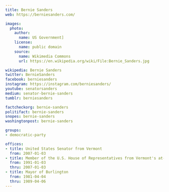 ```yaml
---
title: Bernie Sanders
web: https://berniesanders.com/

images:
  photo:
    author:
      name: US Government]
    license:
      name: public domain
    source:
      name: Wikimedia Commons
      url: https://en.wikipedia.org/wiki/File:Bernie_Sanders.jpg

wikipedia: Bernie Sanders
twitter: BernieSanders
facebook: berniesanders
instagram: https://instagram.com/berniesanders/
youtube: senatorsanders
medium: senator-bernie-sanders
tumblr: berniesanders

factcheckorg: bernie-sanders
politifact: bernie-sanders
snopes: bernie-sanders
washingtonpost: bernie-sanders

groups:
- democratic-party

offices:
- title: United States Senator from Vermont
  from: 2007-01-03
- title: Member of the U.S. House of Representatives from Vermont's at-large district
  from: 1991-01-03
  thru: 2007-01-03
- title: Mayor of Burlington
  from: 1981-04-04
  thru: 1989-04-06
---
```

